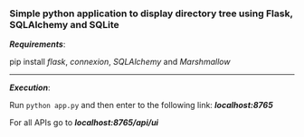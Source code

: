 ### Simple python application to display directory tree using Flask, SQLAlchemy and SQLite

***Requirements***:

pip install _flask_, _connexion_, _SQLAlchemy_ and _Marshmallow_
_______________

***Execution***:

Run `python app.py` and then enter to the following link: ***localhost:8765***

For all APIs go to ***localhost:8765/api/ui***
